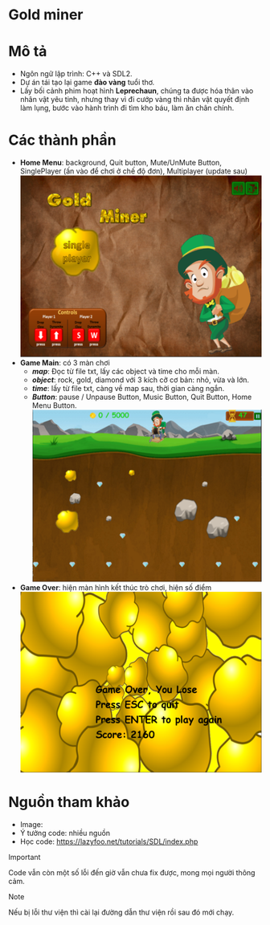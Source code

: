 # Gold miner 
# Mô tả
- Ngôn ngữ lập trình: C++ và SDL2.
- Dự án tái tạo lại game **đào vàng** tuổi thơ.
- Lấy bối cảnh phim hoạt hình **Leprechaun**, chúng ta được hóa thân vào nhân vật yêu tinh, nhưng thay vì đi cướp vàng thì nhân vật quyết định làm lụng, bước vào hành trình đi tìm kho báu, làm ăn chân chính.

# Các thành phần
- **Home Menu**: background, Quit button, Mute/UnMute Button, SinglePlayer (ấn vào để chơi ở chế độ đơn), Multiplayer (update sau)
  ![HomeMenu](https://github.com/sonbipayacctu10namtrc/SDL2_Project/blob/main/ExPhoto/HomeMenuGame.png)
- **Game Main**: có 3 màn chơi
  - ***map***: Đọc từ file txt, lấy các object và time cho mỗi màn.
  - ***object***: rock, gold, diamond với 3 kích cỡ cơ bản: nhỏ, vừa và lớn.
  - ***time***: lấy từ file txt, càng về map sau, thời gian càng ngắn.
  - ***Button***: pause / Unpause Button, Music Button, Quit Button, Home Menu Button.
  ![GameMain](https://github.com/sonbipayacctu10namtrc/SDL2_Project/blob/main/ExPhoto/GameMain.png)
- **Game Over**: hiện màn hình kết thúc trò chơi, hiện số điểm
  ![GameOver](https://github.com/sonbipayacctu10namtrc/SDL2_Project/blob/main/ExPhoto/GameOverGame.png)

# Nguồn tham khảo
- Image:
- Ý tưởng code: nhiều nguồn
- Học code:
  https://lazyfoo.net/tutorials/SDL/index.php

> [!IMPORTANT]
> Code vẫn còn một số lỗi đến giờ vẫn chưa fix được, mong mọi người thông cảm.

> [!NOTE]
> Nếu bị lỗi thư viện thì cài lại đường dẫn thư viện rồi sau đó mới chạy.  

